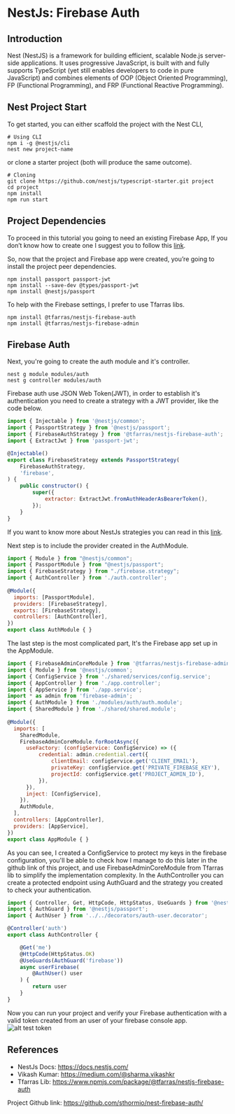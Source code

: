 # NestJs: Firebase Auth

## Introduction

Nest (NestJS) is a framework for building efficient, scalable Node.js server-side applications. It uses progressive JavaScript, is built with and fully supports TypeScript (yet still enables developers to code in pure JavaScript) and combines elements of OOP (Object Oriented Programming), FP (Functional Programming), and FRP (Functional Reactive Programming).

## Nest Project Start
To get started, you can either scaffold the project with the Nest CLI, 
```shell
# Using CLI
npm i -g @nestjs/cli
nest new project-name
```
or clone a starter project (both will produce the same outcome).

```shell
# Cloning
git clone https://github.com/nestjs/typescript-starter.git project
cd project
npm install
npm run start
```
## Project Dependencies

To proceed in this tutorial you going to need an existing Firebase App, If you don’t know how to create one I suggest you to follow this [link](https://medium.com/sharma.vikashkr/firebase-how-to-setup-an-app-in-firebase-9ddbacfe8ad1 "link").

So, now that the project and Firebase app were created, you’re going to install the project peer dependencies.

```shell
npm install passport passport-jwt
npm install --save-dev @types/passport-jwt
npm install @nestjs/passport
```
To help with the Firebase settings, I prefer to use Tfarras libs.

```shell
npm install @tfarras/nestjs-firebase-auth
npm install @tfarras/nestjs-firebase-admin
```
## Firebase Auth
Next, you're going to create the auth module and it's controller.
```shell
nest g module modules/auth
nest g controller modules/auth
```
Firebase auth use JSON Web Token(JWT), in order to establish it's authentication you need to create a strategy with a JWT provider, like the code below.
```javascript
import { Injectable } from '@nestjs/common';
import { PassportStrategy } from '@nestjs/passport';
import { FirebaseAuthStrategy } from '@tfarras/nestjs-firebase-auth';
import { ExtractJwt } from 'passport-jwt';

@Injectable()
export class FirebaseStrategy extends PassportStrategy(
    FirebaseAuthStrategy,
    'firebase',
) {
    public constructor() {
        super({
            extractor: ExtractJwt.fromAuthHeaderAsBearerToken(),
        });
    }
}
```
If you want to know more about NestJs strategies you can read in this [link](https://docs.nestjs.com/security/authentication#implementing-passport-strategies "link").

Next step is to include the provider created in the AuthModule.
```javascript
import { Module } from "@nestjs/common";
import { PassportModule } from "@nestjs/passport";
import { FirebaseStrategy } from "./firebase.strategy";
import { AuthController } from './auth.controller';
 
@Module({
  imports: [PassportModule],
  providers: [FirebaseStrategy],
  exports: [FirebaseStrategy],
  controllers: [AuthController],
})
export class AuthModule { }
```
The last step is the most complicated part, It's the Firebase app set up in the AppModule.
```javascript
import { FirebaseAdminCoreModule } from '@tfarras/nestjs-firebase-admin';
import { Module } from '@nestjs/common';
import { ConfigService } from './shared/services/config.service';
import { AppController } from './app.controller';
import { AppService } from './app.service';
import * as admin from 'firebase-admin';
import { AuthModule } from './modules/auth/auth.module';
import { SharedModule } from './shared/shared.module';
 
@Module({
  imports: [
    SharedModule,
    FirebaseAdminCoreModule.forRootAsync({
      useFactory: (configService: ConfigService) => ({
          credential: admin.credential.cert({
              clientEmail: configService.get('CLIENT_EMAIL'),
              privateKey: configService.get('PRIVATE_FIREBASE_KEY'),
              projectId: configService.get('PROJECT_ADMIN_ID'),
          }),
      }),
      inject: [ConfigService],
    }),
    AuthModule,
  ],
  controllers: [AppController],
  providers: [AppService],
})
export class AppModule { }
```
As you can see, I created a ConfigService to protect my keys in the firebase configuration, you'll be able to check how I manage to do this later in the github link of this project, and use FirebaseAdminCoreModule from Tfarras lib to simplify the implementation complexity.
In the AuthController you can create a protected endpoint using AuthGuard and the strategy you created to check your authentication.
```javascript
import { Controller, Get, HttpCode, HttpStatus, UseGuards } from '@nestjs/common';
import { AuthGuard } from '@nestjs/passport';
import { AuthUser } from '../../decorators/auth-user.decorator';

@Controller('auth')
export class AuthController {

    @Get('me')
    @HttpCode(HttpStatus.OK)
    @UseGuards(AuthGuard('firebase'))
    async userFirebase(
        @AuthUser() user
    ) {
        return user
    }
}
```
Now you can run your project and verify your Firebase authentication with a valid token created from an user of your firebase console app.
![alt test token](https://00f74ba44b7f6fba897447cb2688ac6d91c209964e-apidata.googleusercontent.com/download/storage/v1/b/viralcure-org/o/artbit%2FScreenshot%20from%202020-12-22%2018-04-33.png?jk=AFshE3W8zJaxLdaF0ddGbFsjlF2Fgt8_DlWr2OP9xLpOtBMPiQpPzjgA7iizdhtlG5fEZDgzY_EEIK7eBBG9u199OWDI30w7lA3UeyYrfGl4P9EzDmGf-1dBRK-VoiOLG-35QcPfEHJtpAxKnOx02i09piuqEoMW6Ev-_ZubPPhWnAkiK91GvlHkvIh7BM4Wj-8tGGsGWmDiAae8VQDkewMxBnarK-_lu_1Enqqgh-Rw1QFhQC3Xz0hziXd8yuaSG1ldAKGXWqHauBYiIcEnPLokTKpYuCXih8M-SmkPdbvwfUm1zNP5ysVNSgW-J8rQ3kMcn5QYhbNkfHF8AycsiBnOqcTu-8CyeKJ0rz14BzVg-ZewcK8Hcff8nHOiXAykPr-Ozx82yRhI7Ca5fWOJnlzgtDxE7rozMX5VTh082TDxDhEgJknW4XJk3DEb0xIPM6QH26rn4DJ3TqnqV7Fq7XmzouHMHtYxYZHJMffue73xmGr0n0oTzH_J6Gzo0tfHYyu_dknsFE4yRV-uRA6fYvLwJv-YR4Wqzr1MN62RefHvQtlCnkXh8oDNTT4K36R7SQk6hpvzndnnVbSSGzy_dkj2jdP2dA7vJMGl6PXm6YRdwAx_F4MvjSkxWX_0hB-T7yzP9TEJaa-b9P5IW5K58yyE_qr0rNXiI2zkG2nf2enN2NmV0ElxDa6YKvBWNYRn4doDulN7u_I10qBt4yRrYa_MqW5AWwAZvHlZzwj5jgWXb3yENsSL53HtcnuQ6wAFXd9KD8d5mFPQqD83kmg2zQsao7HBqG5Y9QQgc0f2SkEX6M629haXU42D2CzDmDdOrlv2-Nq5qH55Moci3EmqcVZH9Al0GT1x5YnGHVWUboanzQozM62Lub-RzaciWq37-pqMXwvD42LN3TvMFOrJ6pZW13LuBCpl2HZSOj4vHwmZ&isca=1)

## References
- NestJs Docs: https://docs.nestjs.com/
- Vikash Kumar: https://medium.com/@sharma.vikashkr
- Tfarras Lib: https://www.npmjs.com/package/@tfarras/nestjs-firebase-auth

Project Github link: https://github.com/sthormio/nest-firebase-auth/ 
